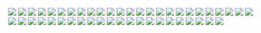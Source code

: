 ![](https://gitlab.com/ntrungcn/3200/-/raw/master/23.jpg)
![](https://gitlab.com/ntrungcn/3200/-/raw/master/33.jpg)
![](https://gitlab.com/ntrungcn/3200/-/raw/master/19.jpg)
![](https://gitlab.com/ntrungcn/3200/-/raw/master/10.jpg)
![](https://gitlab.com/ntrungcn/3200/-/raw/master/09.jpg)
![](https://gitlab.com/ntrungcn/3200/-/raw/master/30.jpg)
![](https://gitlab.com/ntrungcn/3200/-/raw/master/15.jpg)
![](https://gitlab.com/ntrungcn/3200/-/raw/master/46.jpg)
![](https://gitlab.com/ntrungcn/3200/-/raw/master/28.jpg)
![](https://gitlab.com/ntrungcn/3200/-/raw/master/17.jpg)
![](https://gitlab.com/ntrungcn/3200/-/raw/master/35.jpg)
![](https://gitlab.com/ntrungcn/3200/-/raw/master/36.jpg)
![](https://gitlab.com/ntrungcn/3200/-/raw/master/38.jpg)
![](https://gitlab.com/ntrungcn/3200/-/raw/master/03.jpg)
![](https://gitlab.com/ntrungcn/3200/-/raw/master/25.jpg)
![](https://gitlab.com/ntrungcn/3200/-/raw/master/45.jpg)
![](https://gitlab.com/ntrungcn/3200/-/raw/master/13.jpg)
![](https://gitlab.com/ntrungcn/3200/-/raw/master/21.jpg)
![](https://gitlab.com/ntrungcn/3200/-/raw/master/34.jpg)
![](https://gitlab.com/ntrungcn/3200/-/raw/master/16.jpg)
![](https://gitlab.com/ntrungcn/3200/-/raw/master/44.jpg)
![](https://gitlab.com/ntrungcn/3200/-/raw/master/37.jpg)
![](https://gitlab.com/ntrungcn/3200/-/raw/master/04.jpg)
![](https://gitlab.com/ntrungcn/3200/-/raw/master/39.jpg)
![](https://gitlab.com/ntrungcn/3200/-/raw/master/06.jpg)
![](https://gitlab.com/ntrungcn/3200/-/raw/master/20.jpg)
![](https://gitlab.com/ntrungcn/3200/-/raw/master/27.jpg)
![](https://gitlab.com/ntrungcn/3200/-/raw/master/01.jpg)
![](https://gitlab.com/ntrungcn/3200/-/raw/master/22.jpg)
![](https://gitlab.com/ntrungcn/3200/-/raw/master/18.jpg)
![](https://gitlab.com/ntrungcn/3200/-/raw/master/02.jpg)
![](https://gitlab.com/ntrungcn/3200/-/raw/master/32.jpg)
![](https://gitlab.com/ntrungcn/3200/-/raw/master/31.jpg)
![](https://gitlab.com/ntrungcn/3200/-/raw/master/47.jpg)
![](https://gitlab.com/ntrungcn/3200/-/raw/master/11.jpg)
![](https://gitlab.com/ntrungcn/3200/-/raw/master/12.jpg)
![](https://gitlab.com/ntrungcn/3200/-/raw/master/42.jpg)
![](https://gitlab.com/ntrungcn/3200/-/raw/master/08.jpg)
![](https://gitlab.com/ntrungcn/3200/-/raw/master/07.jpg)
![](https://gitlab.com/ntrungcn/3200/-/raw/master/05.jpg)
![](https://gitlab.com/ntrungcn/3200/-/raw/master/40.jpg)
![](https://gitlab.com/ntrungcn/3200/-/raw/master/41.jpg)
![](https://gitlab.com/ntrungcn/3200/-/raw/master/43.jpg)
![](https://gitlab.com/ntrungcn/3200/-/raw/master/24.jpg)
![](https://gitlab.com/ntrungcn/3200/-/raw/master/26.jpg)
![](https://gitlab.com/ntrungcn/3200/-/raw/master/29.jpg)
![](https://gitlab.com/ntrungcn/3200/-/raw/master/14.jpg)
